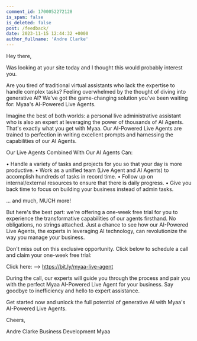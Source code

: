 ```yaml
---
comment_id: 1700052272128
is_spam: false
is_deleted: false
post: /feedback/
date: 2023-11-15 12:44:32 +0000
author_fullname: 'Andre Clarke'
---
```


Hey there,

Was looking at your site today and I thought this would probably interest you.

Are you tired of traditional virtual assistants who lack the expertise to handle complex tasks? Feeling overwhelmed by the thought of diving into generative AI? We've got the game-changing solution you've been waiting for: Myaa's AI-Powered Live Agents.

Imagine the best of both worlds: a personal live administrative assistant who is also an expert at leveraging the power of thousands of AI Agents. That's exactly what you get with Myaa. Our AI-Powered Live Agents are trained to perfection in writing excellent prompts and harnessing the capabilities of our AI Agents.

Our Live Agents Combined With Our AI Agents Can:

•	Handle a variety of tasks and projects for you so that your day is more productive.
•	Work as a unified team (Live Agent and AI Agents) to accomplish hundreds of tasks in record time. 
•	Follow up on internal/external resources to ensure that there is daily progress.
•	Give you back time to focus on building your business instead of admin tasks.

... and much, MUCH more!

But here's the best part: we're offering a one-week free trial for you to experience the transformative capabilities of our agents firsthand. No obligations, no strings attached. Just a chance to see how our AI-Powered Live Agents, the experts in leveraging AI technology, can revolutionize the way you manage your business.

Don't miss out on this exclusive opportunity. Click below to schedule a call and claim your one-week free trial:

Click here: --> https://bit.ly/myaa-live-agent 

During the call, our experts will guide you through the process and pair you with the perfect Myaa AI-Powered Live  Agent for your business. Say goodbye to inefficiency and hello to expert assistance.

Get started now and unlock the full potential of generative AI with Myaa's AI-Powered Live Agents.

Cheers,

Andre Clarke
Business Development
Myaa


